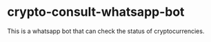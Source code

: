 # crypto-consult-whatsapp-bot
This is a whatsapp bot that can check the status of cryptocurrencies.
